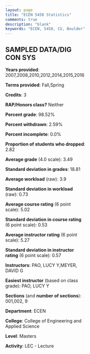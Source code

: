 ```yaml
---
layout: page
title: "ECEN 5458 Statistics"
comments: true
description: "blank"
keywords: "ECEN, 5458, CU, Boulder"
--- 
```

<head>
<script src="https://ajax.googleapis.com/ajax/libs/jquery/2.1.3/jquery.min.js"></script>
<script src="https://dl.dropboxusercontent.com/s/pc42nxpaw1ea4o9/highcharts.js?dl=0"></script>
<!-- <script src="../assets/js/highcharts.js"></script> -->
<style type="text/css">@font-face {
	font-family: "Bebas Neue";
	src: url(https://www.filehosting.org/file/details/544349/BebasNeue%20Regular.otf) format("opentype");
	}
	h1.Bebas { 
		font-family: "Bebas Neue", Verdana, Tahoma;
	}
</style>
</head>
<body>
	<div id="container" style="float: right; width: 45%; height: 88%; margin-left: 2.5%; margin-right: 2.5%;"></div>
	<script language="JavaScript">
		$(document).ready(function() {
		var chart = {type: 'column'};
		var title = {text: 'Grade Distribution'};
		var xAxis = {categories: ['A','B','C','D','F'],crosshair: true};
		var yAxis = {min: 0,title: {text: 'Percentage'}};
		var tooltip = {headerFormat: '<center><b><span style="font-size:20px">{point.key}</span></b></center>',
		               pointFormat: '<td style="padding:0"><b>{point.y:.1f}%</b></td>',
		               footerFormat: '</table>',shared: true,useHTML: true};
		var plotOptions = {column: {pointPadding: 0.0,borderWidth: 0}};  
		var credits = {enabled: false};var series= [{name: 'Percent',data: [56.62,38.97,1.47,2.21,0.74,]}];
		var json = {};
		json.chart = chart;
		json.title = title;
		json.tooltip = tooltip;
		json.xAxis = xAxis;
		json.yAxis = yAxis;  
		json.series = series;
		json.plotOptions = plotOptions;  
		json.credits = credits;
		$('#container').highcharts(json);
	});
	</script>
</body>
			   
## SAMPLED DATA/DIG CON SYS

**Years provided**: 2007,2008,2010,2012,2014,2015,2016

**Terms provided**: Fall,Spring

**Credits**: 3

**RAP/Honors class?** Neither

**Percent grade**: 98.52%

**Percent withdrawn**: 2.59%

**Percent incomplete**: 0.0%

**Proportion of students who dropped**: 2.82

**Average grade** (4.0 scale): 3.49

**Standard deviation in grades**: 18.81

**Average workload** (raw): 3.9

**Standard deviation in workload** (raw): 0.73

**Average course rating** (6 point scale): 5.02

**Standard deviation in course rating** (6 point scale): 0.53

**Average instructor rating** (6 point scale): 5.27

**Standard deviation in instructor rating** (6 point scale): 0.57

**Instructors**: PAO, LUCY Y,MEYER, DAVID G

**Easiest instructor** (based on class grade): PAO, LUCY Y

**Sections** (and **number of sections**): 001,002, 9

**Department**: ECEN

**College**: College of Engineering and Applied Science

**Level**: Masters

**Activity**: LEC - Lecture